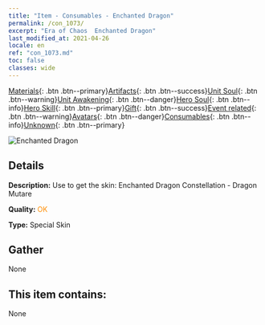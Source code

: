```yaml
---
title: "Item - Consumables - Enchanted Dragon"
permalink: /con_1073/
excerpt: "Era of Chaos  Enchanted Dragon"
last_modified_at: 2021-04-26
locale: en
ref: "con_1073.md"
toc: false
classes: wide
---
```

 [Materials](/Items/){: .btn .btn--primary}[Artifacts](/Items/Artifacts/){: .btn .btn--success}[Unit Soul](/Items/UnitSoul/){: .btn .btn--warning}[Unit Awakening](/Items/UnitAwakening/){: .btn .btn--danger}[Hero Soul](/Items/HeroSoul/){: .btn .btn--info}[Hero Skill](/Items/HeroSkill/){: .btn .btn--primary}[Gift](/Items/Gift/){: .btn .btn--success}[Event related](/Items/Events/){: .btn .btn--warning}[Avatars](/Items/Avatars/){: .btn .btn--danger}[Consumables](/Items/Consumables/){: .btn .btn--info}[Unknown](/Items/Unknown/){: .btn .btn--primary}

 ![Enchanted Dragon](/images/h/h_MutareDrake3.jpg)

## Details
 **Description:** Use to get the skin: Enchanted Dragon Constellation - Dragon Mutare

 **Quality:** <span style="color: #FF8C00">OK</span>

 **Type:** Special Skin

## Gather

  None

## This item contains:

  None

